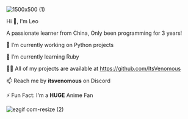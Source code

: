 ![1500x500 (1)](https://github.com/ItsVenomous/ItsVenomous/assets/104592743/3dc13c2f-4232-46d1-878e-9025c0f51f69)

Hi 👋, I'm Leo

A passionate learner from China, Only been programming for 3 years!


🔭 I’m currently working on Python projects

🌱 I’m currently learning Ruby

👨‍💻 All of my projects are available at https://github.com/ItsVenomous

📫 Reach me by **itsvenomous** on Discord

⚡ Fun Fact: I'm a **HUGE** Anime Fan


![ezgif com-resize (2)](https://github.com/ItsVenomous/ItsVenomous/assets/104592743/5c7fc04b-910f-4862-ac40-cb79b51d1970)

